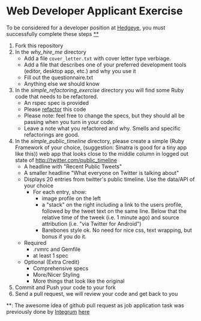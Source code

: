 # Web Developer Applicant Exercise

To be considered for a developer position at [Hedgeye](http://www2.hedgeye.com), you must successfully complete these steps [**](#footnote)

1. Fork this repository
2. In the *why_hire_me* directory
    * Add a file `cover_letter.txt` with cover letter type verbiage.
    * Add a file that describes one of your preferred development tools (editor, desktop app, etc.) and why you use it 
    * Fill out the questionnaire.txt
    * Anything else we should know
3. In the *simple_refactoring_exercise* directory you will find some Ruby code that needs to be refactored.
    * An rspec spec is provided
    * Please [refactor](http://www.refactoring.com) this code
    * Please note: feel free to change the specs, but they should all be passing when you turn in your code.
    * Leave a note what you refactored and why.  Smells and specific refactorings are good.
4. In the *simple_public_timeline* directory, please create a simple (Ruby Framework of your choice, (suggestion: Sinatra is good for a tiny app like this)) web app that looks close to the middle column in logged out state of http://twitter.com/public_timeline
    * A headline with "Recent Public Tweets"
    * A smaller headline "What everyone on Twitter is talking about"
    * Displays 20 entries from twitter's public timeline.  Use the data/API of your choice
        * For each entry, show:
            * image profile on the left
            * a "stack" on the right including a link to the users profile, followed by the tweet text on the same line.  Below that the relative time of the tweek (i.e. 1 minute ago) and source attribution (i.e. "via Twitter for Android")
            * Barebones style ok.  No need for nice css, text wrapping, but bonus if you do it.
    * Required
        * .rvmrc and Gemfile
        * at least 1 spec
    * Optional (Extra Credit)
        * Comprehensive specs
        * More/Nicer Styling
        * More things that look like the original
5. Commit and Push your code to your fork
6. Send a pull request, we will review your code and get back to you



<a name="footnote">**</a>: The awesome idea of github pull request as
job application task was previously done by [Integrum](http://integrumtech.com) [here](https://github.com/integrum/job-application)
